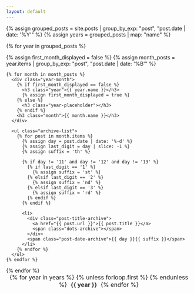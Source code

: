 ```yaml
---
layout: default
---
```


{% assign grouped_posts = site.posts | group_by_exp: "post", "post.date | date: '%Y'" %}
{% assign years = grouped_posts | map: "name" %}

{% for year in grouped_posts %}
  <div class="archive-year" data-year="{{ year.name }}" {% unless forloop.first %}style="display: none;"{% endunless %}>
    {% assign first_month_displayed = false %}
    {% assign month_posts = year.items | group_by_exp: "post", "post.date | date: '%B'" %}
    
    {% for month in month_posts %}
      <div class="year-month">
        {% if first_month_displayed == false %}
          <h3 class="year">{{ year.name }}</h3>
          {% assign first_month_displayed = true %}
        {% else %}
          <h3 class="year-placeholder"></h3>
        {% endif %}
        <h3 class="month">{{ month.name }}</h3>
      </div>

      <ul class="archive-list">
        {% for post in month.items %}
          {% assign day = post.date | date: '%-d' %}
          {% assign last_digit = day | slice: -1 %}
          {% assign suffix = 'th' %}
          
          {% if day != '11' and day != '12' and day != '13' %}
            {% if last_digit == '1' %}
              {% assign suffix = 'st' %}
            {% elsif last_digit == '2' %}
              {% assign suffix = 'nd' %}
            {% elsif last_digit == '3' %}
              {% assign suffix = 'rd' %}
            {% endif %}
          {% endif %}

          <li>
            <div class="post-title-archive">
              <a href="{{ post.url }}">{{ post.title }}</a>
              <span class="dots-archive"></span>
            </div>
            <span class="post-date-archive">{{ day }}{{ suffix }}</span>
          </li>
        {% endfor %}
      </ul>
    {% endfor %}
  </div>
{% endfor %}

<div class="year-nav">
  {% for year in years %}
    {% unless forloop.first %}
    {% endunless %} 
    <a href="#" class="year-link" data-year="{{ year }}">{{ year }}</a>
  {% endfor %}
</div>

<style>
.year-nav {
  margin-bottom: 20px;
  text-align: center;
  font-size: 16px;
}

.year-link {
  color: #333;
  text-decoration: none;
  font-weight: bold;
  margin: 0 5px;
  cursor: pointer;
}

.year-link:hover {
  text-decoration: underline;
}

.year-separator {
  margin: 0 5px;
  color: #999;
}

.year {
  font-size: 14px;
  font-weight: bold;
  text-align: left;
  margin: 0;
  padding-top: 10px;
}

.year-placeholder {
  visibility: hidden;
}

.month {
  text-align: right;
  font-size: 14px;
  font-weight: bold;
  margin: 0;
}

.archive-list {
  list-style: none;
  padding: 0;
  margin: 0;
  margin-bottom: 40px;
}

.archive-list li {
  display: flex;
  justify-content: space-between;
  font-size: 14px;
  font-family: ui-serif, serif;
  font-weight: normal;
  color: #000;
  align-items: center;
}

.post-title-archive {
  display: flex;
  flex: 10%;
  min-width: 0;
  align-items: center;
  overflow: hidden;
  white-space: nowrap;
  text-overflow: ellipsis;
}

.post-title-archive a {
  font-size: 14px;
  color: #000;
  text-decoration: none;
  overflow: hidden;
  white-space: nowrap;
  text-overflow: ellipsis;
}

.dots-archive {
  flex-grow: 1;
  border-bottom: 1px dotted #999;
  margin-left: 10px;
  margin-right: 10px;
  margin-bottom: 6px;
  align-self: flex-end;
}

.post-date-archive {
  white-space: nowrap;
}
</style>

<script>
document.addEventListener("DOMContentLoaded", function() {
  const yearLinks = document.querySelectorAll(".year-link");
  const years = document.querySelectorAll(".archive-year");

  function updateYearNavigation(activeYear) {
    const navContainer = document.querySelector(".year-nav");
    
    // Regenerate year navigation excluding the active year
    let newNavHtml = "";
    const allYears = [...yearLinks].map(link => link.dataset.year);
    
    allYears.forEach((year, index) => {
      if (year !== activeYear) {
        if (newNavHtml !== "") {
          newNavHtml += ' <span class="year-separator">|</span> ';
        }
        newNavHtml += `<a href="#" class="year-link" data-year="${year}">${year}</a>`;
      }
    });

    navContainer.innerHTML = newNavHtml;

    // Reattach event listeners to the new links
    document.querySelectorAll(".year-link").forEach(link => {
      link.addEventListener("click", function(e) {
        e.preventDefault();
        showYear(this.getAttribute("data-year"));
      });
    });
  }

  function showYear(selectedYear) {
    // Hide all years
    years.forEach(year => {
      year.style.display = "none";
    });

    // Show the selected year
    document.querySelector(`.archive-year[data-year='${selectedYear}']`).style.display = "block";

    // Update the navigation links
    updateYearNavigation(selectedYear);
  }

  // Set initial navigation state
  if (yearLinks.length > 0) {
    const initialYear = yearLinks[0].getAttribute("data-year");
    updateYearNavigation(initialYear);
  }
});
</script>
